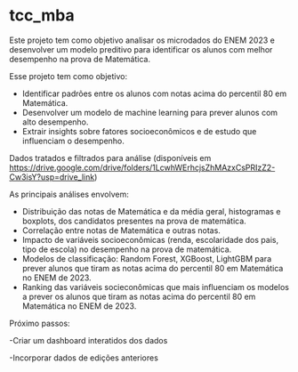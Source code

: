 # tcc_mba
Este projeto tem como objetivo analisar os microdados do ENEM 2023 e desenvolver um modelo preditivo para identificar os alunos com melhor desempenho na prova de Matemática.

Esse projeto tem como objetivo:
- Identificar padrões entre os alunos com notas acima do percentil 80 em Matemática.
- Desenvolver um modelo de machine learning para prever alunos com alto desempenho.
- Extrair insights sobre fatores socioeconômicos e de estudo que influenciam o desempenho. 

Dados tratados e filtrados para análise (disponíveis em https://drive.google.com/drive/folders/1LcwhWErhcjsZhMAzxCsPRIzZ2-Cw3isY?usp=drive_link)

As principais análises envolvem:
- Distribuição das notas de Matemática e da média geral, histogramas e boxplots, dos candidatos presentes na prova de matemática.
- Correlação entre notas de Matemática e outras notas.
- Impacto de variáveis socioeconômicas (renda, escolaridade dos pais, tipo de escola) no desempenho na prova de matemática.
- Modelos de classificação: Random Forest, XGBoost, LightGBM para prever alunos que tiram as notas acima do percentil 80 em Matemática no ENEM de 2023.
- Ranking das variáveis socieconômicas que mais influenciam os modelos a prever os alunos que tiram as notas acima do percentil 80 em Matemática no ENEM de 2023.

Próximo passos:

-Criar um dashboard interatidos dos dados

-Incorporar dados de edições anteriores

